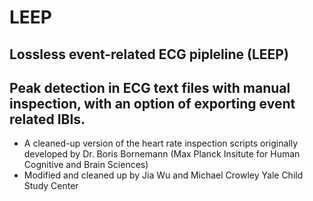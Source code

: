 # LEEP
## Lossless event-related ECG pipleline (LEEP)

## Peak detection in ECG text files with manual inspection, with an option of exporting event related IBIs.

* A cleaned-up version of the heart rate inspection scripts originally developed by Dr. Boris Bornemann (Max Planck Insitute for Human Cognitive and Brain Sciences) 
* Modified and cleaned up by Jia Wu and Michael Crowley Yale Child Study Center
